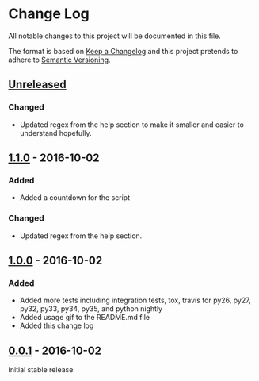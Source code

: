 # Change Log
All notable changes to this project will be documented in this file.

The format is based on [Keep a Changelog](http://keepachangelog.com/) 
and this project pretends to adhere to [Semantic Versioning](http://semver.org/).

## [Unreleased]

### Changed
- Updated regex from the help section to make it smaller and easier to understand hopefully. 

## [1.1.0]  - 2016-10-02

### Added
- Added a countdown for the script

### Changed
- Updated regex from the help section.

## [1.0.0] - 2016-10-02

### Added
- Added more tests including integration tests, tox, travis for py26, py27, py32, py33, py34, py35, and python nightly
- Added usage gif to the README.md file
- Added this change log

## [0.0.1] - 2016-10-02

Initial stable release

[Unreleased]: https://github.com/liviu-/ding/compare/v1.1.0..HEAD
[1.1.0]: https://github.com/liviu-/ding/compare/v1.0.0...v1.1.0
[1.0.0]: https://github.com/liviu-/ding/compare/v0.0.1...v1.0.0
[0.0.1]: https://github.com/liviu-/ding/tree/v0.0.1
